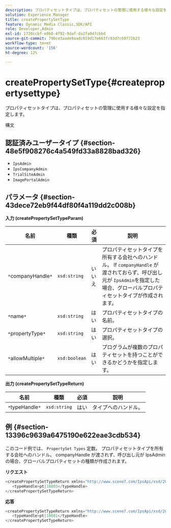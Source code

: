 ```yaml
---
description: プロパティセットタイプは、プロパティセットの管理に使用する様々な設定を指定します。
solution: Experience Manager
title: createPropertySetType
feature: Dynamic Media Classic,SDK/API
role: Developer,Admin
exl-id: 1730ccbf-e8b0-4f92-9daf-da2fa047cbbd
source-git-commit: 790ce3aa4e9aadc019d17e663fc93d7c69772b23
workflow-type: tm+mt
source-wordcount: '156'
ht-degree: 12%

---
```


# createPropertySetType{#createpropertysettype}

プロパティセットタイプは、プロパティセットの管理に使用する様々な設定を指定します。

構文

## 認証済みユーザータイプ {#section-48e5f908276c4a549fd33a8828bad326}

* `IpsAdmin`
* `IpsCompanyAdmin`
* `TrialSiteAdmin`
* `ImagePortalAdmin`

## パラメータ {#section-43dece72eb9f44df80f4a119dd2c008b}

**入力 (createPropertySetTypeParam)**

| 名前 | 種類 | 必須 | 説明 |
|---|---|---|---|
| `*`companyHandle`*` | `xsd:string` | いいえ | プロパティセットタイプを所有する会社へのハンドル。 If `companyHandle` が渡されておらず、呼び出し元が `IpsAdmin`を指定した場合、グローバルプロパティセットタイプが作成されます。 |
| `*`name`*` | `xsd:string` | はい | プロパティセットタイプの名前。 |
| `*`propertyType`*` | `xsd:string` | はい | プロパティセットタイプの選択。 |
| `*`allowMultiple`*` | `xsd:boolean` | はい | プログラムが複数のプロパティセットを持つことができるかどうかを指定します。 |

**出力 (createPropertySetTypeReturn)**

| 名前 | 種類 | 必須 | 説明 |
|---|---|---|---|
| `*`typeHandle`*` | `xsd:string` | はい | タイプへのハンドル。 |

## 例 {#section-13396c9639a6475190e622eae3cdb534}

このコード例では、 `PropertySet Types` 定数。 プロパティセットタイプを所有する会社へのハンドル。 companyHandle が渡されず、呼び出し元が IpsAdmin の場合、グローバルプロパティセットの種類が作成されます。

**リクエスト**

```java
<createPropertySetTypeReturn xmlns="http://www.scene7.com/IpsApi/xsd/2008-01-15">
   <typeHandle>pt|10803</typeHandle>
</createPropertySetTypeReturn>
```

**応答**

```java
<createPropertySetTypeReturn xmlns="http://www.scene7.com/IpsApi/xsd/2008-01-15">
   <typeHandle>pt|10801</typeHandle>
</createPropertySetTypeReturn>
```
